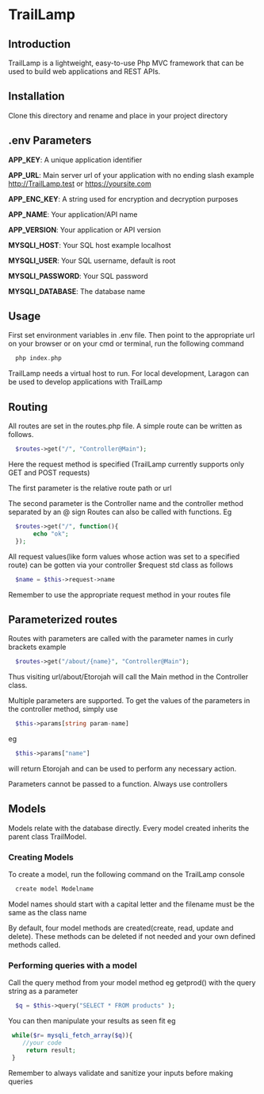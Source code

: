 # TrailLamp

## Introduction
TrailLamp is a lightweight, easy-to-use Php MVC framework that can be used to build web applications and REST APIs.

## Installation
Clone this directory and rename and place in your project directory

## .env Parameters
**APP_KEY**: A unique application identifier

**APP_URL**: Main server url of your application with no ending slash example http://TrailLamp.test or https://yoursite.com

**APP_ENC_KEY**: A string used for encryption and decryption purposes

**APP_NAME**: Your application/API name

**APP_VERSION**: Your application or API version

**MYSQLI_HOST**: Your SQL host example localhost

**MYSQLI_USER**: Your SQL username, default is root

**MYSQLI_PASSWORD**: Your SQL password

**MYSQLI_DATABASE**: The database name 

## Usage
First set environment variables in .env file.
Then  point to the appropriate url on your browser or on your cmd or terminal, run the following command
```php
  php index.php
```

TrailLamp needs a virtual host to run. For local development, Laragon can be used to develop applications with TrailLamp

## Routing
All routes are set in the routes.php file.
A simple route can be written as follows.
```php
  $routes->get("/", "Controller@Main");
```
Here the request method is specified (TrailLamp currently supports only GET and POST requests)

The first parameter is the relative route path or url

The second parameter is the Controller name and the controller method separated by an @ sign
Routes can also be called with functions. Eg

```php
  $routes->get("/", function(){
       echo "ok";
  });
```

All request values(like form values whose action was set to a specified route) can be gotten via your controller $request std class as follows

```php
  $name = $this->request->name 
```
Remember to use the appropriate request method in your routes file

## Parameterized routes
Routes with parameters are called with the parameter names in  curly brackets example

```php
  $routes->get("/about/{name}", "Controller@Main");
```
Thus visiting url/about/Etorojah will call the Main method in the Controller class.

Multiple parameters are supported. To get the values of the parameters in the controller method, simply use

```php
  $this->params[string param-name]

```

eg 
```php
  $this->params["name"]
```
will return Etorojah and can be used to perform any necessary action.

Parameters cannot be passed to a function. Always use controllers

## Models
Models relate with the database directly.
Every model created inherits the parent class TrailModel.

### Creating Models
To create a model, run the following command on the TrailLamp console
```c#
  create model Modelname
 ```
Model names should start with a capital letter and the filename must be the same as the class name

By default, four model methods are created(create, read, update and delete). These methods can be deleted if not needed and your own defined methods called.

### Performing queries with a model
Call the query method from your model method eg getprod() with the query string as a parameter
```php
  $q = $this->query("SELECT * FROM products" );
 ```
 You can then manipulate your results as seen fit eg
 ```php
  while($r= mysqli_fetch_array($q)){
     //your code
      return result;
  }
 ```
Remember to always validate and sanitize your inputs before making queries








